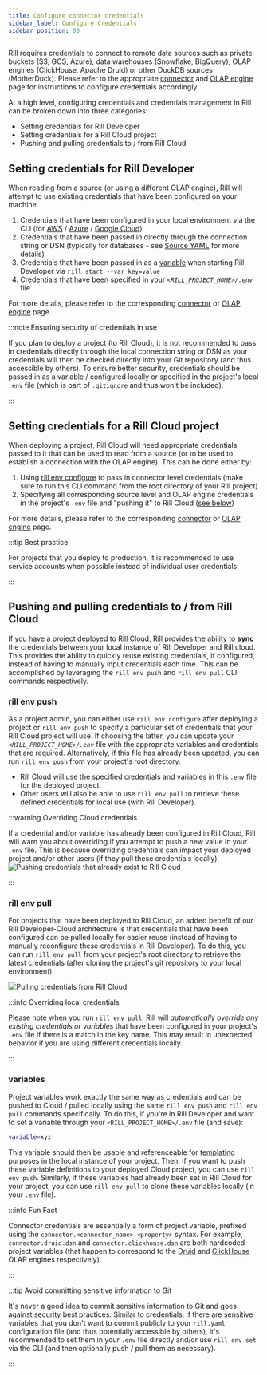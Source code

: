 ```yaml
---
title: Configure connector credentials
sidebar_label: Configure Credentials
sidebar_position: 00
---
```


Rill requires credentials to connect to remote data sources such as private buckets (S3, GCS, Azure), data warehouses (Snowflake, BigQuery), OLAP engines (ClickHouse, Apache Druid) or other DuckDB sources (MotherDuck). Please refer to the appropriate [connector](../../reference/connectors/connectors.md) and [OLAP engine](../../reference/olap-engines/olap-engines.md) page for instructions to configure credentials accordingly.

At a high level, configuring credentials and credentials management in Rill can be broken down into three categories:
- Setting credentials for Rill Developer
- Setting credentials for a Rill Cloud project
- Pushing and pulling credentials to / from Rill Cloud

## Setting credentials for Rill Developer

When reading from a source (or using a different OLAP engine), Rill will attempt to use existing credentials that have been configured on your machine.
1. Credentials that have been configured in your local environment via the CLI (for [AWS](../../reference/connectors/s3.md#local-credentials) / [Azure](../../reference/connectors/azure.md#local-credentials) / [Google Cloud](../../reference/connectors/gcs.md#local-credentials))
2. Credentials that have been passed in directly through the connection string or DSN (typically for databases - see [Source YAML](../../reference/project-files/sources.md) for more details)
3. Credentials that have been passed in as a [variable](../../deploy/templating.md) when starting Rill Developer via `rill start --var key=value`
4. Credentials that have been specified in your *`<RILL_PROJECT_HOME>/.env`* file

For more details, please refer to the corresponding [connector](../../reference/connectors/connectors.md) or [OLAP engine](../../reference/olap-engines/olap-engines.md) page.

:::note Ensuring security of credentials in use

If you plan to deploy a project (to Rill Cloud), it is not recommended to pass in credentials directly through the local connection string or DSN as your credentials will then be checked directly into your Git repository (and thus accessible by others). To ensure better security, credentials should be passed in as a variable / configured locally or specified in the project's local `.env` file (which is part of `.gitignore` and thus won't be included).

:::


## Setting credentials for a Rill Cloud project

When deploying a project, Rill Cloud will need appropriate credentials passed to it that can be used to read from a source (or to be used to establish a connection with the OLAP engine). This can be done either by:
1. Using [rill env configure](../../reference/cli/env/configure.md) to pass in connector level credentials (make sure to run this CLI command from the root directory of your Rill project)
2. Specifying all corresponding source level and OLAP engine credentials in the project's `.env` file and "pushing it" to Rill Cloud ([see below](#pushing-and-pulling-credentials-to--from-rill-cloud))

For more details, please refer to the corresponding [connector](../../reference/connectors/connectors.md) or [OLAP engine](../../reference/olap-engines/olap-engines.md) page.

:::tip Best practice

For projects that you deploy to production, it is recommended to use service accounts when possible instead of individual user credentials.


:::

## Pushing and pulling credentials to / from Rill Cloud

If you have a project deployed to Rill Cloud, Rill provides the ability to **sync** the credentials between your local instance of Rill Developer and Rill cloud. This provides the ability to quickly reuse existing credentials, if configured, instead of having to manually input credentials each time. This can be accomplished by leveraging the `rill env push` and `rill env pull` CLI commands respectively.

### rill env push

As a project admin, you can either use `rill env configure` after deploying a project or `rill env push` to specify a particular set of credentials that your Rill Cloud project will use. If choosing the latter, you can update your *`<RILL_PROJECT_HOME>/.env`* file with the appropriate variables and credentials that are required. Alternatively, if this file has already been updated, you can run `rill env push` from your project's root directory.
- Rill Cloud will use the specified credentials and variables in this `.env` file for the deployed project.
- Other users will also be able to use `rill env pull` to retrieve these defined credentials for local use (with Rill Developer).

:::warning Overriding Cloud credentials

If a credential and/or variable has already been configured in Rill Cloud, Rill will warn you about overriding if you attempt to push a new value in your `.env` file. This is because overriding credentials can impact your deployed project and/or other users (if they pull these credentials locally).
![Pushing credentials that already exist to Rill Cloud](/img/build/credentials/rill-env-push.png)

:::

### rill env pull

For projects that have been deployed to Rill Cloud, an added benefit of our Rill Developer-Cloud architecture is that credentials that have been configured can be pulled locally for easier reuse (instead of having to manually reconfigure these credentials in Rill Developer). To do this, you can run `rill env pull` from your project's root directory to retrieve the latest credentials (after cloning the project's git repository to your local environment).

![Pulling credentials from Rill Cloud](/img/build/credentials/rill-env-pull.png)

:::info Overriding local credentials

Please note when you run `rill env pull`, Rill will *automatically override any existing credentials or variables* that have been configured in your project's `.env` file if there is a match in the key name. This may result in unexpected behavior if you are using different credentials locally.

:::

### variables

Project variables work exactly the same way as credentials and can be pushed to Cloud / pulled locally using the same `rill env push` and `rill env pull` commands specifically. To do this, if you're in Rill Developer and want to set a variable through your `<RILL_PROJECT_HOME>/.env` file (and save):

```bash
variable=xyz
```

This variable should then be usable and referenceable for [templating](../../deploy/templating.md) purposes in the local instance of your project. Then, if you want to push these variable definitions to your deployed Cloud project, you can use `rill env push`. Similarly, if these variables had already been set in Rill Cloud for your project, you can use `rill env pull` to clone these variables locally (in your `.env` file).

:::info Fun Fact

Connector credentials are essentially a form of project variable, prefixed using the `connector.<connector_name>.<property>` syntax. For example, `connector.druid.dsn` and `connector.clickhouse.dsn` are both hardcoded project variables (that happen to correspond to the [Druid](/reference/olap-engines/druid.md) and [ClickHouse](/reference/olap-engines/clickhouse.md) OLAP engines respectively).

:::

:::tip Avoid committing sensitive information to Git

It's never a good idea to commit sensitive information to Git and goes against security best practices. Similar to credentials, if there are sensitive variables that you don't want to commit publicly to your `rill.yaml` configuration file (and thus potentially accessible by others), it's recommended to set them in your `.env` file directly and/or use `rill env set` via the CLI (and then optionally push / pull them as necessary).

:::


